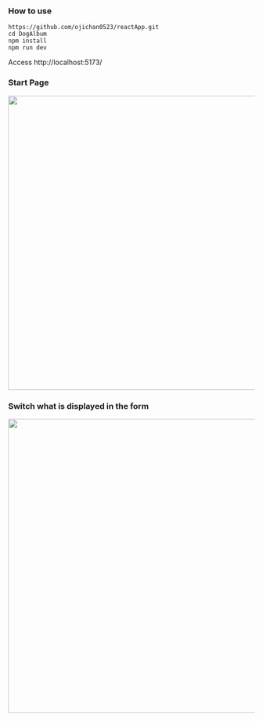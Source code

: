 ### How to use

```
https://github.com/ojichan0523/reactApp.git
cd DogAlbum
npm install
npm run dev
```

Access http://localhost:5173/

### Start Page

<img src="https://user-images.githubusercontent.com/109743041/216831067-6c6463bb-ffd9-453b-b01b-69be5e952b86.png" width="600">


### Switch what is displayed in the form

<img src="https://user-images.githubusercontent.com/109743041/216831058-8c94eaaa-293c-478b-9b49-87001cd74be8.png" width="600">
